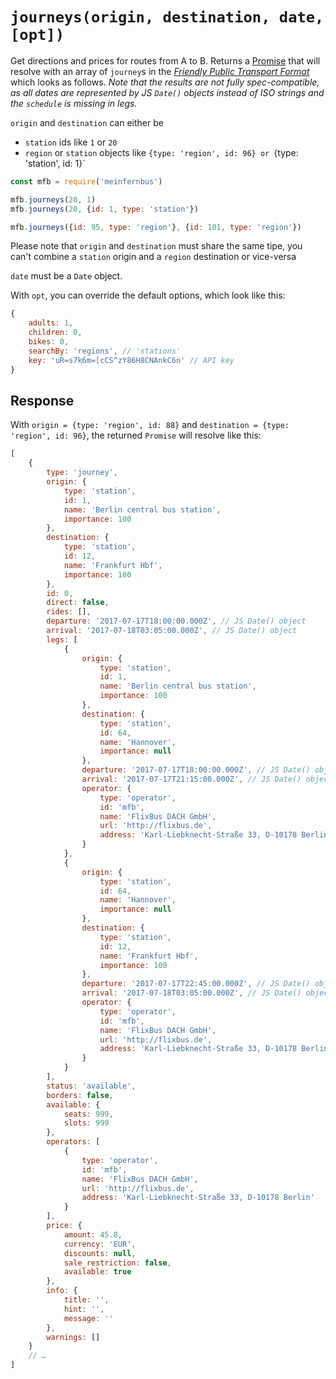 # `journeys(origin, destination, date, [opt])`

Get directions and prices for routes from A to B. Returns a [Promise](https://developer.mozilla.org/en-US/docs/Web/JavaScript/Reference/Global_Objects/promise) that will resolve with an array of `journey`s in the [*Friendly Public Transport Format*](https://github.com/public-transport/friendly-public-transport-format) which looks as follows.
*Note that the results are not fully spec-compatible, as all dates are represented by JS `Date()` objects instead of ISO strings and the `schedule` is missing in legs.*

`origin` and `destination` can either be

- `station` ids like `1` or `20`
- `region` or `station` objects like `{type: 'region', id: 96} or `{type: 'station', id: 1}`

```js
const mfb = require('meinfernbus')

mfb.journeys(20, 1)
mfb.journeys(20, {id: 1, type: 'station'})

mfb.journeys({id: 95, type: 'region'}, {id: 101, type: 'region'})
```

Please note that `origin` and `destination` must share the same tipe, you can't combine a `station` origin and a `region` destination or vice-versa

`date` must be a `Date` object.

With `opt`, you can override the default options, which look like this:

```javascript
{
	adults: 1,
	children: 0,
	bikes: 0,
	searchBy: 'regions', // 'stations'
	key: 'uR=s7k6m=[cCS^zY86H8CNAnkC6n' // API key
}
```

## Response

With `origin = {type: 'region', id: 88}` and `destination = {type: 'region', id: 96}`, the returned `Promise` will resolve like this:

```js
[
	{
		type: 'journey',
		origin: {
			type: 'station',
			id: 1,
			name: 'Berlin central bus station',
			importance: 100
		},
		destination: {
			type: 'station',
			id: 12,
			name: 'Frankfurt Hbf',
			importance: 100
		},
		id: 0,
		direct: false,
		rides: [],
		departure: '2017-07-17T18:00:00.000Z', // JS Date() object
		arrival: '2017-07-18T03:05:00.000Z', // JS Date() object
		legs: [
			{
				origin: {
					type: 'station',
					id: 1,
					name: 'Berlin central bus station',
					importance: 100
				},
				destination: {
					type: 'station',
					id: 64,
					name: 'Hannover',
					importance: null
				},
				departure: '2017-07-17T18:00:00.000Z', // JS Date() object
				arrival: '2017-07-17T21:15:00.000Z', // JS Date() object
				operator: {
					type: 'operator',
					id: 'mfb',
					name: 'FlixBus DACH GmbH',
					url: 'http://flixbus.de',
					address: 'Karl-Liebknecht-Straße 33, D-10178 Berlin'
				}
			},
			{
				origin: {
					type: 'station',
					id: 64,
					name: 'Hannover',
					importance: null
				},
				destination: {
					type: 'station',
					id: 12,
					name: 'Frankfurt Hbf',
					importance: 100
				},
				departure: '2017-07-17T22:45:00.000Z', // JS Date() object
				arrival: '2017-07-18T03:05:00.000Z', // JS Date() object
				operator: {
					type: 'operator',
					id: 'mfb',
					name: 'FlixBus DACH GmbH',
					url: 'http://flixbus.de',
					address: 'Karl-Liebknecht-Straße 33, D-10178 Berlin'
				}
			}
		],
		status: 'available',
		borders: false,
		available: {
			seats: 999,
			slots: 999
		},
		operators: [
			{
				type: 'operator',
				id: 'mfb',
				name: 'FlixBus DACH GmbH',
				url: 'http://flixbus.de',
				address: 'Karl-Liebknecht-Straße 33, D-10178 Berlin'
			}
		],
		price: {
			amount: 45.8,
			currency: 'EUR',
			discounts: null,
			sale_restriction: false,
			available: true
		},
		info: {
			title: '',
			hint: '',
			message: ''
		},
		warnings: []
	}
	// …
]
```
